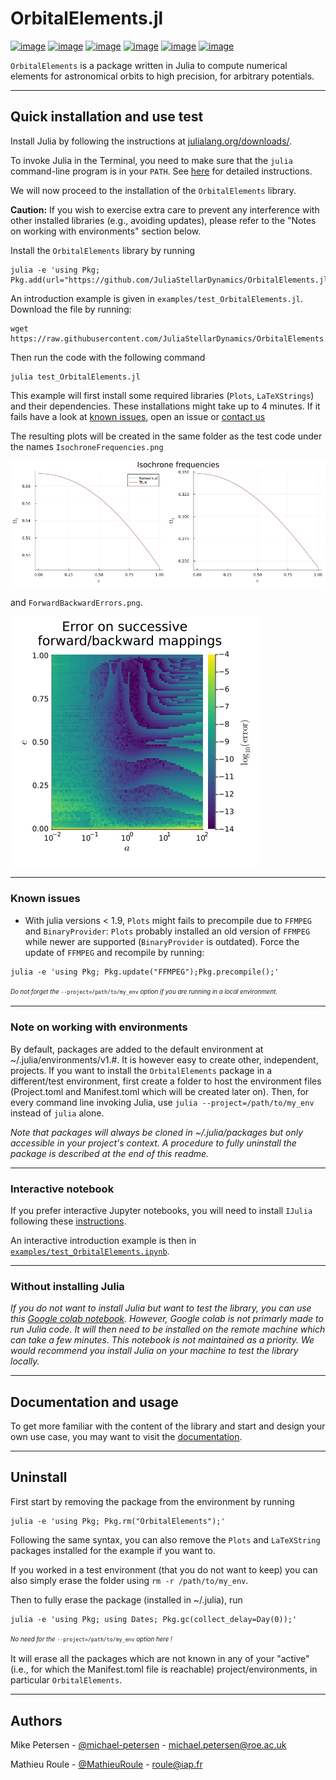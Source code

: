 
# OrbitalElements.jl

[![image](https://github.com/JuliaStellarDynamics/OrbitalElements.jl/actions/workflows/devCI.yml/badge.svg?branch=v2.0)](https://github.com/JuliaStellarDynamics/OrbitalElements.jl/actions/workflows/devCI.yml)
[![image](https://github.com/JuliaStellarDynamics/OrbitalElements.jl/actions/workflows/documentation.yml/badge.svg?branch=documentation)](https://juliastellardynamics.github.io/OrbitalElements.jl/)
[![image](https://img.shields.io/badge/julia-stable-blue)](https://github.com/JuliaStellarDynamics/OrbitalElements.jl/actions/workflows/devCI.yml)
[![image](http://codecov.io/gh/JuliaStellarDynamics/OrbitalElements.jl/coverage.svg?branch=v2.0)](http://app.codecov.io/gh/JuliaStellarDynamics/OrbitalElements.jl?branch=2.0)
[![image](http://img.shields.io/badge/license-MIT-brightgreen.svg)](https://github.com/JuliaStellarDynamics/OrbitalElements.jl/blob/v2.0/LICENSE)
[![image](http://img.shields.io/badge/DOI-10.48550/arXiv.2311.10630-blue.svg)](http://dx.doi.org/10.48550/arXiv.2311.10630)

`OrbitalElements` is a package written in Julia to compute numerical elements for astronomical orbits to high precision, for arbitrary potentials.

---
## Quick installation and use test

Install Julia by following the instructions at [julialang.org/downloads/](https://julialang.org/downloads/).

To invoke Julia in the Terminal, you need to make sure that the `julia` command-line program is in your `PATH`. 
See [here](https://julialang.org/downloads/platform/#optional_add_julia_to_path) for detailed instructions.

We will now proceed to the installation of the `OrbitalElements` library.

**Caution:** If you wish to exercise extra care to prevent any interference with other installed libraries (e.g., avoiding updates), please refer to the "Notes on working with environments" section below.

Install the `OrbitalElements` library by running
```
julia -e 'using Pkg; Pkg.add(url="https://github.com/JuliaStellarDynamics/OrbitalElements.jl.git")'
```

An introduction example is given in `examples/test_OrbitalElements.jl`.
Download the file by running:
```
wget https://raw.githubusercontent.com/JuliaStellarDynamics/OrbitalElements.jl/main/examples/test_OrbitalElements.jl
```
Then run the code with the following command
```
julia test_OrbitalElements.jl
```

This example will first install some required libraries (`Plots`, `LaTeXStrings`) and their dependencies. These installations might take up to 4 minutes. If it fails have a look at [known issues](#known-issues), open an issue or [contact us](#authors)

The resulting plots will be created in the same folder as the test code under the names `IsochroneFrequencies.png`

![`Isochrone frequencies`](examples/IsochroneFrequencies_original.png)

and `ForwardBackwardErrors.png`.

![`Forward+backward errors`](examples/ForwardBackwardErrors_original.png)

---
### Known issues

- With julia versions < 1.9, ```Plots``` might fails to precompile due to ```FFMPEG``` and ```BinaryProvider```: ```Plots``` probably installed an old version of ```FFMPEG``` while newer are supported (```BinaryProvider``` is outdated). Force the update of ```FFMPEG``` and recompile by running:
```
julia -e 'using Pkg; Pkg.update("FFMPEG");Pkg.precompile();'
```
<sup><sub>*Do not forget the* `--project=/path/to/my_env` *option if you are running in a local environment.*</sub></sup>

---
### Note on working with environments

By default, packages are added to the default environment at ~/.julia/environments/v1.#.
It is however easy to create other, independent, projects.
If you want to install the `OrbitalElements` package in a different/test environment, first create a folder to host the environment files (Project.toml and Manifest.toml which will be created later on).
Then, for every command line invoking Julia, use `julia --project=/path/to/my_env` instead of `julia` alone.

*Note that packages will always be cloned in ~/.julia/packages but only accessible in your project's context.* 
*A procedure to fully uninstall the package is described at the end of this readme.*

---
### Interactive notebook

If you prefer interactive Jupyter notebooks, you will need to install `IJulia` following these [instructions](https://github.com/JuliaLang/IJulia.jl).

An interactive introduction example is then in [`examples/test_OrbitalElements.ipynb`](examples/test_OrbitalElements.ipynb).

---
### Without installing Julia

*If you do not want to install Julia but want to test the library, you can use this [Google colab notebook](https://colab.research.google.com/drive/1mCShKnyL9gIIuDhLsmvMJSO4F3JlSfSJ?usp=sharing).
However, Google colab is not primarly made to run Julia code. 
It will then need to be installed on the remote machine which can take a few minutes.
This notebook is not maintained as a priority. We would recommend you install Julia on your machine to test the library locally.*

---
## Documentation and usage

To get more familiar with the content of the library and start and design your own use case, you may want to visit the [documentation](https://juliastellardynamics.github.io/OrbitalElements.jl/).

---
## Uninstall

First start by removing the package from the environment by running
```
julia -e 'using Pkg; Pkg.rm("OrbitalElements");'
```

Following the same syntax, you can also remove the `Plots` and `LaTeXString` packages installed for the example if you want to. 

If you worked in a test environment (that you do not want to keep) you can also simply erase the folder using `rm -r /path/to/my_env`.

Then to fully erase the package (installed in ~/.julia), run
```
julia -e 'using Pkg; using Dates; Pkg.gc(collect_delay=Day(0));'
```
<sup><sub>*No need for the* `--project=/path/to/my_env` *option here !*</sub></sup>

It will erase all the packages which are not known in any of your "active" (i.e., for which the Manifest.toml file is reachable) project/environments, in particular `OrbitalElements`.

---
## Authors

Mike Petersen -  [@michael-petersen](https://github.com/michael-petersen) - michael.petersen@roe.ac.uk

Mathieu Roule -  [@MathieuRoule](https://github.com/MathieuRoule) - roule@iap.fr
